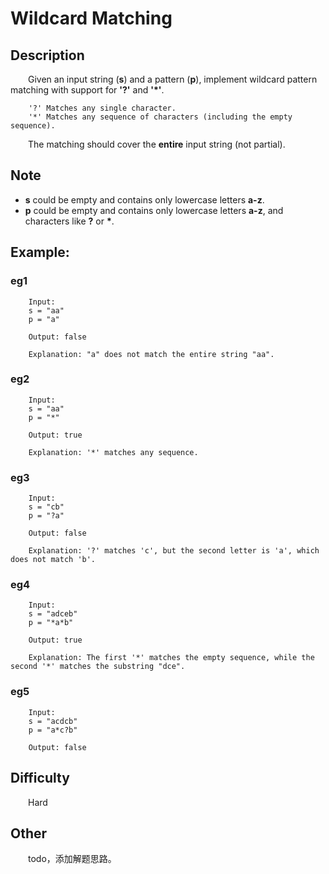 # Wildcard Matching

## Description

&emsp;&emsp;Given an input string \(**s**\) and a pattern \(**p**\), implement wildcard pattern matching with support for 
**\'?\'** and **\'\*\'**.

```
    '?' Matches any single character.
    '*' Matches any sequence of characters (including the empty sequence).
```
            
&emsp;&emsp;The matching should cover the **entire** input string \(not partial\).

## Note
  
- **s** could be empty and contains only lowercase letters **a-z**.
- **p** could be empty and contains only lowercase letters **a-z**, and characters like **\?** or __\*__.

## Example:

### eg1

```
    Input:
    s = "aa"
    p = "a"
    
    Output: false
    
    Explanation: "a" does not match the entire string "aa".
```

### eg2

```
    Input:
    s = "aa"
    p = "*"
    
    Output: true
    
    Explanation: '*' matches any sequence.
```

### eg3

```
    Input:
    s = "cb"
    p = "?a"
    
    Output: false
    
    Explanation: '?' matches 'c', but the second letter is 'a', which does not match 'b'.
```

### eg4

```
    Input:
    s = "adceb"
    p = "*a*b"
    
    Output: true
    
    Explanation: The first '*' matches the empty sequence, while the second '*' matches the substring "dce".
```

### eg5

```
    Input:
    s = "acdcb"
    p = "a*c?b"
    
    Output: false
```

## Difficulty

&emsp;&emsp;Hard

## Other

&emsp;&emsp;todo，添加解题思路。